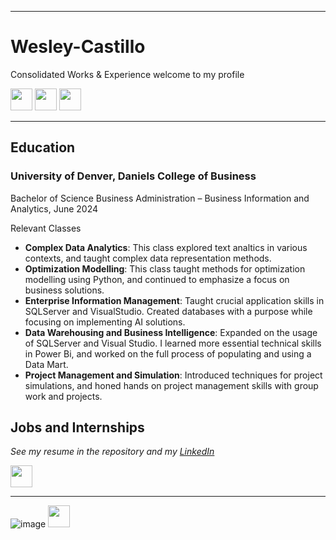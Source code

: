 <a name="top"></a>
<hr>

# Wesley-Castillo
Consolidated Works &amp; Experience
welcome to my profile

[<img src="https://user-images.githubusercontent.com/91146906/162140860-bfb69654-5603-49bd-a7a1-a836ab1c772c.svg" height="35"/>](#education)
[<img src="https://user-images.githubusercontent.com/91146906/162140921-207cd392-cfe5-40e6-a84e-0a16e19e405a.svg" height="35"/>](#profExp)
[<img src="https://user-images.githubusercontent.com/91146906/162140965-cf707805-9abd-43f7-8314-4f96794c44dc.svg" height="35"/>](#skills)

<a name="education"></a>
<hr>

## Education
### University of Denver, Daniels College of Business
Bachelor of Science Business Administration – Business Information and Analytics, June 2024

Relevant Classes

<ul>
  <li><b>Complex Data Analytics</b>: This class explored text analtics in various contexts, and taught complex data representation methods.</li>
  <li><b>Optimization Modelling</b>: This class taught methods for optimization modelling using Python, and continued to emphasize a focus on business solutions.</li>
  <li><b>Enterprise Information Management</b>: Taught crucial application skills in SQLServer and VisualStudio. Created databases with a purpose while focusing on implementing AI solutions.</li>
  <li><b>Data Warehousing and Business Intelligence</b>: Expanded on the usage of SQLServer and Visual Studio. I learned more essential technical skills in Power Bi, and worked on the full process of populating and using a Data Mart.</li>
  <li><b>Project Management and Simulation</b>: Introduced techniques for project simulations, and honed hands on project management skills with group work and projects.</li>
</ul>

## Jobs and Internships
<i>See my resume in the repository and my [LinkedIn](https://www.linkedin.com/in/wesley-castillo-80524a271/)</i>

[<img src="https://user-images.githubusercontent.com/91146906/152072378-b0168a2d-e85c-47c6-a272-fcfb3f6a44ae.svg" height="35"/>](#top)

<a name="skills"></a>
<hr>




![image](https://github.com/wescast27/Wesley-Castillo/assets/162179914/b5daf4af-412f-4664-8e0b-1570ee60501c)
[<img src="https://user-images.githubusercontent.com/91146906/152072378-b0168a2d-e85c-47c6-a272-fcfb3f6a44ae.svg" height="35"/>](#top)
